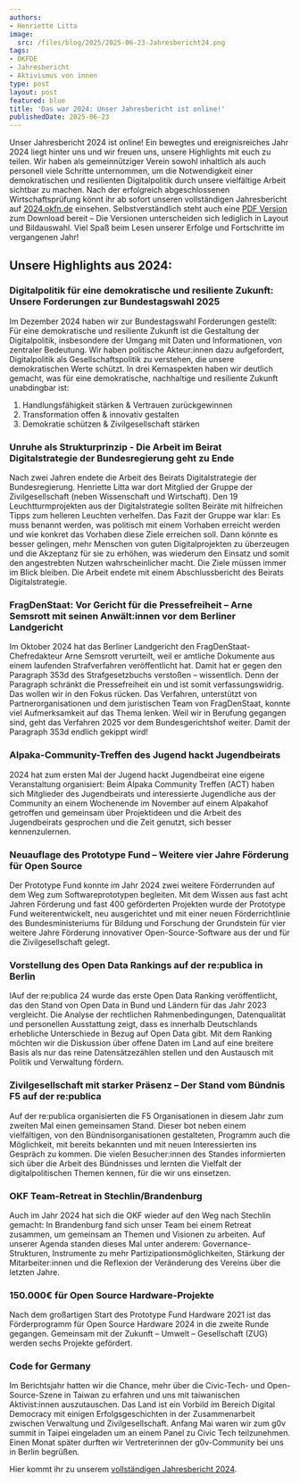 ```yaml
---
authors:
- Henriette Litta
image:
  src: /files/blog/2025/2025-06-23-Jahresbericht24.png
tags:
- OKFDE
- Jahresbericht
- Aktivismus von innen
type: post
layout: post
featured: blue
title: 'Das war 2024: Unser Jahresbericht ist online!'
publishedDate: 2025-06-23
---
```


Unser Jahresbericht 2024 ist online! Ein bewegtes und ereignisreiches Jahr 2024 liegt hinter uns und wir freuen uns, unsere Highlights mit euch zu teilen. Wir haben als gemeinnütziger Verein sowohl inhaltlich als auch personell viele Schritte unternommen, um die Notwendigkeit einer demokratischen und resilienten Digitalpolitik durch unsere vielfältige Arbeit sichtbar zu machen. Nach der erfolgreich abgeschlossenen Wirtschaftsprüfung könnt ihr ab sofort unseren vollständigen Jahresbericht auf [2024.okfn.de](https://2024.okfn.de/) einsehen. Selbstverständlich steht auch eine [PDF Version](https://2024.okfn.de/assets/documents/OKF_Jahresbericht_2024.pdf) zum Download bereit – Die Versionen unterscheiden sich lediglich in Layout und Bildauswahl. Viel Spaß beim Lesen unserer Erfolge und Fortschritte im vergangenen Jahr!

## Unsere Highlights aus 2024:

### Digitalpolitik für eine demokratische und resiliente Zukunft: Unsere Forderungen zur Bundestagswahl 2025
Im Dezember 2024 haben wir zur Bundestagswahl Forderungen gestellt: Für eine demokratische und resiliente Zukunft ist die Gestaltung der Digitalpolitik, insbesondere der Umgang mit Daten und Informationen, von zentraler Bedeutung. Wir haben politische Akteur:innen dazu aufgefordert, Digitalpolitik als Gesellschaftspolitik zu verstehen, die unsere demokratischen Werte schützt. In drei Kernaspekten haben wir deutlich gemacht, was für eine demokratische, nachhaltige und resiliente Zukunft unabdingbar ist:

1. Handlungsfähigkeit stärken & Vertrauen zurückgewinnen
2. Transformation offen & innovativ gestalten
3. Demokratie schützen & Zivilgesellschaft stärken

### Unruhe als Strukturprinzip - Die Arbeit im Beirat Digitalstrategie der Bundesregierung geht zu Ende
Nach zwei Jahren endete die Arbeit des Beirats Digitalstrategie der Bundesregierung. Henriette Litta war dort Mitglied der Gruppe der Zivilgesellschaft (neben Wissenschaft und Wirtschaft). Den 19 Leuchtturmprojekten aus der Digitalstrategie sollten Beiräte mit hilfreichen Tipps zum helleren Leuchten verhelfen. Das Fazit der Gruppe war klar: Es muss benannt werden, was politisch mit einem Vorhaben erreicht werden und wie konkret das Vorhaben diese Ziele erreichen soll. Dann könnte es besser gelingen, mehr Menschen von guten Digitalprojekten zu überzeugen und die Akzeptanz für sie zu erhöhen, was wiederum den Einsatz und somit den angestrebten Nutzen wahrscheinlicher macht. Die Ziele müssen immer im Blick bleiben. Die Arbeit endete mit einem Abschlussbericht des Beirats Digitalstrategie.

### FragDenStaat: Vor Gericht für die Pressefreiheit – Arne Semsrott mit seinen Anwält:innen vor dem Berliner Landgericht

Im Oktober 2024 hat das Berliner Landgericht den FragDenStaat-Chefredakteur Arne Semsrott verurteilt, weil er amtliche Dokumente aus einem laufenden Strafverfahren veröffentlicht hat. Damit hat er gegen den Paragraph 353d des Strafgesetzbuchs verstoßen – wissentlich. Denn der Paragraph schränkt die Pressefreiheit ein und ist somit verfassungswidrig. Das wollen wir in den Fokus rücken. Das Verfahren, unterstützt von Partnerorganisationen und dem juristischen Team von FragDenStaat, konnte viel Aufmerksamkeit auf das Thema lenken. Weil wir in Berufung gegangen sind, geht das Verfahren 2025 vor dem Bundesgerichtshof weiter. Damit der Paragraph 353d endlich gekippt wird!

### Alpaka-Community-Treffen des Jugend hackt Jugendbeirats
2024 hat zum ersten Mal der Jugend hackt Jugendbeirat eine eigene Veranstaltung organisiert: Beim Alpaka Community Treffen (ACT) haben sich Mitglieder des Jugendbeirats und interessierte Jugendliche aus der Community an einem Wochenende im November auf einem Alpakahof getroffen und gemeinsam über Projektideen und die Arbeit des Jugendbeirats gesprochen und die Zeit genutzt, sich besser kennenzulernen.

### Neuauflage des Prototype Fund – Weitere vier Jahre Förderung für Open Source
Der Prototype Fund konnte im Jahr 2024 zwei weitere Förderrunden auf dem Weg zum Softwareprototypen begleiten. Mit dem Wissen aus fast acht Jahren Förderung und fast 400 geförderten Projekten wurde der Prototype Fund weiterentwickelt, neu ausgerichtet und mit einer neuen Förderrichtlinie des Bundesministeriums für Bildung und Forschung der Grundstein für vier weitere Jahre Förderung innovativer Open-Source-Software aus der und für die Zivilgesellschaft gelegt.

### Vorstellung des Open Data Rankings auf der re:publica in Berlin
IAuf der re:publica 24 wurde das erste Open Data Ranking veröffentlicht, das den Stand von Open Data in Bund und Ländern für das Jahr 2023 vergleicht. Die Analyse der rechtlichen Rahmenbedingungen, Datenqualität und personellen Ausstattung zeigt, dass es innerhalb Deutschlands erhebliche Unterschiede in Bezug auf Open Data gibt. Mit dem Ranking möchten wir die Diskussion über offene Daten im Land auf eine breitere Basis als nur das reine Datensätzezählen stellen und den Austausch mit Politik und Verwaltung fördern.

### Zivilgesellschaft mit starker Präsenz – Der Stand vom Bündnis F5 auf der re:publica
Auf der re:publica organisierten die F5 Organisationen in diesem Jahr zum zweiten Mal einen gemeinsamen Stand. Dieser bot neben einem vielfältigen, von den Bündnisorganisationen gestalteten, Programm auch die Möglichkeit, mit bereits bekannten und mit neuen Interessierten ins Gespräch zu kommen. Die vielen Besucher:innen des Standes informierten sich über die Arbeit des Bündnisses und lernten die Vielfalt der digitalpolitischen Themen kennen, für die wir uns einsetzen.

### OKF Team-Retreat in Stechlin/Brandenburg
Auch im Jahr 2024 hat sich die OKF wieder auf den Weg nach Stechlin gemacht: In Brandenburg fand sich unser Team bei einem Retreat zusammen, um gemeinsam an Themen und Visionen zu arbeiten. Auf unserer Agenda standen dieses Mal unter anderem: Governance-Strukturen, Instrumente zu mehr Partizipationsmöglichkeiten, Stärkung der Mitarbeiter:innen und die Reflexion der Veränderung des Vereins über die letzten Jahre.

### 150.000€ für Open Source Hardware-Projekte
Nach dem großartigen Start des Prototype Fund Hardware 2021 ist das Förderprogramm für Open Source Hardware 2024 in die zweite Runde gegangen. Gemeinsam mit der Zukunft – Umwelt – Gesellschaft (ZUG) werden sechs Projekte gefördert.  

### Code for Germany
Im Berichtsjahr hatten wir die Chance, mehr über die Civic-Tech- und Open-Source-Szene in Taiwan zu erfahren und uns mit taiwanischen Aktivist:innen auszutauschen. Das Land ist ein Vorbild im Bereich Digital Democracy mit einigen Erfolgsgeschichten in der Zusammenarbeit zwischen Verwaltung und Zivilgesellschaft. Anfang Mai waren wir zum g0v summit in Taipei eingeladen um an einem Panel zu Civic Tech teilzunehmen. Einen Monat später durften wir Vertreterinnen der g0v-Community bei uns in Berlin begrüßen.

Hier kommt ihr zu unserem [vollständigen Jahresbericht 2024](https://okfn.de/publikationen/2024-jahresbericht/).
